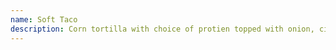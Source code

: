 ```yaml
---
name: Soft Taco
description: Corn tortilla with choice of protien topped with onion, cilantro, and our homemade sauce. + Protien choices; Chicken, Asada, Carnitas, Veggies
---
```

